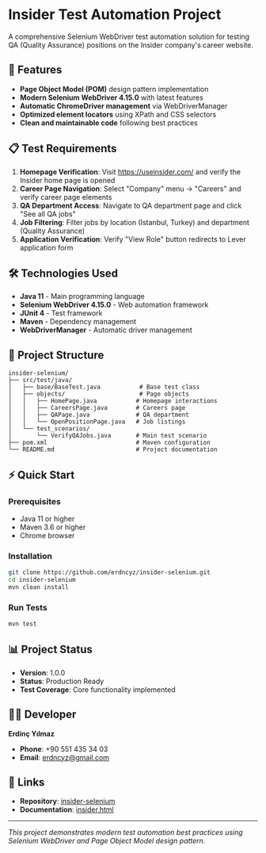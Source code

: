 # Insider Test Automation Project

A comprehensive Selenium WebDriver test automation solution for testing QA (Quality Assurance) positions on the Insider company's career website.

## 🚀 Features

- **Page Object Model (POM)** design pattern implementation
- **Modern Selenium WebDriver 4.15.0** with latest features
- **Automatic ChromeDriver management** via WebDriverManager
- **Optimized element locators** using XPath and CSS selectors
- **Clean and maintainable code** following best practices

## 📋 Test Requirements

1. **Homepage Verification**: Visit https://useinsider.com/ and verify the Insider home page is opened
2. **Career Page Navigation**: Select "Company" menu → "Careers" and verify career page elements
3. **QA Department Access**: Navigate to QA department page and click "See all QA jobs"
4. **Job Filtering**: Filter jobs by location (Istanbul, Turkey) and department (Quality Assurance)
5. **Application Verification**: Verify "View Role" button redirects to Lever application form

## 🛠️ Technologies Used

- **Java 11** - Main programming language
- **Selenium WebDriver 4.15.0** - Web automation framework
- **JUnit 4** - Test framework
- **Maven** - Dependency management
- **WebDriverManager** - Automatic driver management

## 📁 Project Structure

```
insider-selenium/
├── src/test/java/
│   ├── base/BaseTest.java           # Base test class
│   ├── objects/                     # Page objects
│   │   ├── HomePage.java           # Homepage interactions
│   │   ├── CareersPage.java        # Careers page
│   │   ├── QAPage.java             # QA department
│   │   └── OpenPositionPage.java   # Job listings
│   └── test_scenarios/
│       └── VerifyQAJobs.java       # Main test scenario
├── pom.xml                         # Maven configuration
└── README.md                       # Project documentation
```

## ⚡ Quick Start

### Prerequisites
- Java 11 or higher
- Maven 3.6 or higher
- Chrome browser

### Installation
```bash
git clone https://github.com/erdncyz/insider-selenium.git
cd insider-selenium
mvn clean install
```

### Run Tests
```bash
mvn test
```

## 📊 Project Status

- **Version**: 1.0.0
- **Status**: Production Ready
- **Test Coverage**: Core functionality implemented

## 👨‍💻 Developer

**Erdinç Yılmaz**
- **Phone**: +90 551 435 34 03
- **Email**: erdncyz@gmail.com

## 🔗 Links

- **Repository**: [insider-selenium](https://github.com/erdncyz/insider-selenium.git)
- **Documentation**: [insider.html](insider.html)

---

*This project demonstrates modern test automation best practices using Selenium WebDriver and Page Object Model design pattern.* 